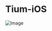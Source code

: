 # Tium-iOS
![Image](https://github.com/user-attachments/assets/cb95c0bc-46d3-40f5-8ef6-39128717e91d)
